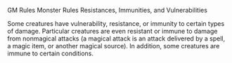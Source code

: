GM Rules
Monster Rules
Resistances, Immunities, and Vulnerabilities
       <p>
          Some creatures have vulnerability, resistance, or immunity to certain types of damage. Particular creatures are even resistant or immune to damage from nonmagical attacks (a magical attack is an attack delivered by a spell, a magic item, or another magical source). In addition, some creatures are immune to certain conditions.
        </p>
